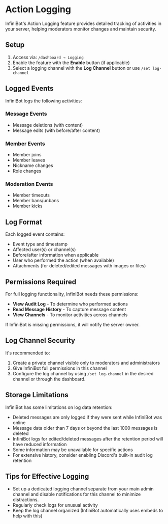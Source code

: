 # Action Logging

InfiniBot's Action Logging feature provides detailed tracking of activities in your server, helping moderators monitor changes and maintain security.

## Setup

1. Access via: `/dashboard → Logging`
2. Enable the feature with the **Enable** button (if applicable)
3. Select a logging channel with the **Log Channel** button or use `/set log-channel`

## Logged Events

InfiniBot logs the following activities:

### Message Events
- Message deletions (with content)
- Message edits (with before/after content)

### Member Events
- Member joins
- Member leaves
- Nickname changes
- Role changes

### Moderation Events
- Member timeouts
- Member bans/unbans
- Member kicks

## Log Format

Each logged event contains:
- Event type and timestamp
- Affected user(s) or channel(s)
- Before/after information when applicable
- User who performed the action (when available)
- Attachments (for deleted/edited messages with images or files)

## Permissions Required

For full logging functionality, InfiniBot needs these permissions:
- **View Audit Log** - To determine who performed actions
- **Read Message History** - To capture message content
- **View Channels** - To monitor activities across channels

If InfiniBot is missing permissions, it will notify the server owner.

## Log Channel Security

It's recommended to:
1. Create a private channel visible only to moderators and administrators
2. Give InfiniBot full permissions in this channel
3. Configure the log channel by using `/set log-channel` in the desired channel or through the dashboard.

## Storage Limitations

InfiniBot has some limitations on log data retention:

- Deleted messages are only logged if they were sent while InfiniBot was online
- Message data older than 7 days or beyond the last 1000 messages is deleted
- InfiniBot logs for edited/deleted messages after the retention period will have reduced information
- Some information may be unavailable for specific actions
- For extensive history, consider enabling Discord's built-in audit log retention

## Tips for Effective Logging

- Set up a dedicated logging channel separate from your main admin channel and disable notifications for this channel to minimize distractions.
- Regularly check logs for unusual activity
- Keep the log channel organized (InfiniBot automatically uses embeds to help with this)
